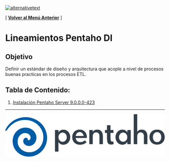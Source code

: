 [﻿![alternativetext](https://github.com/UniandesDSIT/Servicio-Fuse-Persona-Persona/raw/master/path/to/DSIT.png)](https://tecnologia.uniandes.edu.co/)         

[ **[Volver al Menú Anterior](https://github.com/UniandesDSIT/coding-guidelines)** ]

# Lineamientos Pentaho DI 

## Objetivo
Definir un estándar de diseño y arquitectura que acople a nivel de procesos buenas practicas en los procesos ETL.
## Tabla de Contenido:

1. [Instalación Pentaho Server 9.0.0.0-423](MAIN.md)

_________________________________________________________________________________________________________

<img src="../sources/pentaho.png?raw=true"/>
